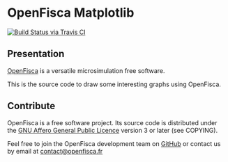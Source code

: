 # OpenFisca Matplotlib

[![Build Status via Travis CI](https://travis-ci.org/openfisca/openfisca-matplotlib.svg?branch=travis)](https://travis-ci.org/openfisca/openfisca-matplotlib)

## Presentation

[OpenFisca](http://www.openfisca.fr/) is a versatile microsimulation free software.

This is the source code to draw some interesting graphs using OpenFisca.

## Contribute

OpenFisca is a free software project.
Its source code is distributed under the [GNU Affero General Public Licence](http://www.gnu.org/licenses/agpl.html)
version 3 or later (see COPYING).

Feel free to join the OpenFisca development team on [GitHub](https://github.com/openfisca) or contact us by email at
contact@openfisca.fr
